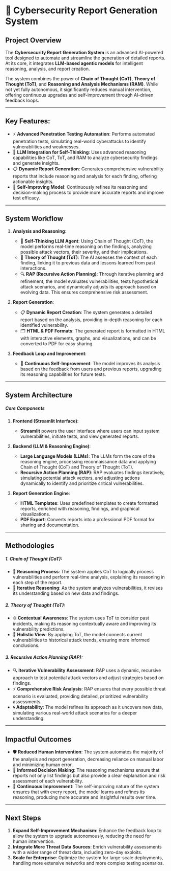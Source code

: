 # 🚀 **Cybersecurity Report Generation System** 

## **Project Overview**

The **Cybersecurity Report Generation System** is an advanced AI-powered tool designed to automate and streamline the generation of detailed reports. At its core, it integrates **LLM-based agentic models** for intelligent reasoning, analysis, and report creation. 

The system combines the power of **Chain of Thought (CoT)**, **Theory of Thought (ToT)**, and **Reasoning and Analysis Mechanisms (RAM)**. While not yet fully autonomous, it significantly reduces manual intervention, offering continuous upgrades and self-improvement through AI-driven feedback loops.

---

## **Key Features:**

- ⚡ **Advanced Penetration Testing Automation**: Performs automated penetration tests, simulating real-world cyberattacks to identify vulnerabilities and weaknesses.
- 🧠 **LLM Integration for Self-Thinking**: Uses advanced reasoning capabilities like CoT, ToT, and RAM to analyze cybersecurity findings and generate insights.
- 📋 **Dynamic Report Generation**: Generates comprehensive vulnerability reports that include reasoning and analysis for each finding, offering actionable insights.
- 🔄 **Self-Improving Model**: Continuously refines its reasoning and decision-making process to provide more accurate reports and improve test efficacy.

---

## **System Workflow**


1. **Analysis and Reasoning**:
    - 🤖 **Self-Thinking LLM Agent**: Using Chain of Thought (CoT), the model performs real-time reasoning on the findings, analyzing possible attack vectors, their severity, and their implications.
    - 🧠 **Theory of Thought (ToT)**: The AI assesses the context of each finding, linking it to previous data and lessons learned from past interactions.
    - 🔍 **RAP (Recursive Action Planning)**: Through iterative planning and refinement, the model evaluates vulnerabilities, tests hypothetical attack scenarios, and dynamically adjusts its approach based on evolving data. This ensures comprehensive risk assessment.

2. **Report Generation**:
    - 📋 **Dynamic Report Creation**: The system generates a detailed report based on the analysis, providing in-depth reasoning for each identified vulnerability.
    - 🗂️ **HTML & PDF Formats**: The generated report is formatted in HTML with interactive elements, graphs, and visualizations, and can be converted to PDF for easy sharing.

5. **Feedback Loop and Improvement**:
    - 🔄 **Continuous Self-Improvement**: The model improves its analysis based on the feedback from users and previous reports, upgrading its reasoning capabilities for future tests.

---

## **System Architecture**

##### **Core Components**

1. **Frontend (Streamlit Interface)**:
   - **Streamlit** powers the user interface where users can input system vulnerabilities, initiate tests, and view generated reports.

2. **Backend (LLM & Reasoning Engine)**:
   - **Large Language Models (LLMs)**: The LLMs form the core of the reasoning engine, processing reconnaissance data and applying Chain of Thought (CoT) and Theory of Thought (ToT).
   - **Recursive Action Planning (RAP)**: RAP evaluates findings iteratively, simulating potential attack vectors, and adjusting actions dynamically to identify and prioritize critical vulnerabilities.

   
3. **Report Generation Engine**:
   - **HTML Templates**: Uses predefined templates to create formatted reports, enriched with reasoning, findings, and graphical visualizations.
   - **PDF Export**: Converts reports into a professional PDF format for sharing and documentation.

---


## **Methodologies**

##### **1. Chain of Thought (CoT)**:
- 🧠 **Reasoning Process**: The system applies CoT to logically process vulnerabilities and perform real-time analysis, explaining its reasoning in each step of the report.
- 🔄 **Iterative Reasoning**: As the system analyzes vulnerabilities, it revises its understanding based on new data and findings.

##### **2. Theory of Thought (ToT)**:
- 🌐 **Contextual Awareness**: The system uses ToT to consider past incidents, making its reasoning contextually aware and improving its vulnerability predictions.
- 🧩 **Holistic View**: By applying ToT, the model connects current vulnerabilities to historical attack trends, ensuring more informed conclusions.

##### **3. Recursive Action Planning (RAP)**:
- 🔍 **Iterative Vulnerability Assessment**: RAP uses a dynamic, recursive approach to test potential attack vectors and adjust strategies based on findings.
- ⚡ **Comprehensive Risk Analysis**: RAP ensures that every possible threat scenario is evaluated, providing detailed, prioritized vulnerability assessments.
- 🌀 **Adaptability**: The model refines its approach as it uncovers new data, simulating various real-world attack scenarios for a deeper understanding.

---

## **Impactful Outcomes**

- 🛡️ **Reduced Human Intervention**: The system automates the majority of the analysis and report generation, decreasing reliance on manual labor and minimizing human error.
- 🧠 **Informed Decision Making**: The reasoning mechanisms ensure that reports not only list findings but also provide a clear explanation and risk assessment of each vulnerability.
- 🔄 **Continuous Improvement**: The self-improving nature of the system ensures that with every report, the model learns and refines its reasoning, producing more accurate and insightful results over time.

---

## **Next Steps**

1. **Expand Self-Improvement Mechanism**: Enhance the feedback loop to allow the system to upgrade autonomously, reducing the need for human intervention.
2. **Integrate More Threat Data Sources**: Enrich vulnerability assessments with a wider range of threat data, including zero-day exploits.
3. **Scale for Enterprise**: Optimize the system for large-scale deployments, handling more extensive networks and more complex testing scenarios.
